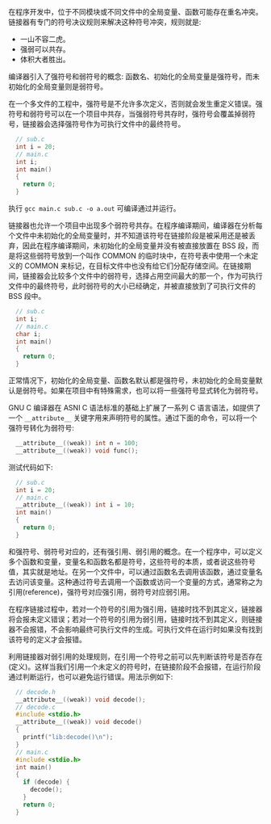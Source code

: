 
在程序开发中，位于不同模块或不同文件中的全局变量、函数可能存在重名冲突。链接器有专门的符号决议规则来解决这种符号冲突，规则就是:
- 一山不容二虎。
- 强弱可以共存。
- 体积大者胜出。

编译器引入了强符号和弱符号的概念: 函数名、初始化的全局变量是强符号，而未初始化的全局变量则是弱符号。

在一个多文件的工程中，强符号是不允许多次定义，否则就会发生重定义错误。强符号和弱符号可以在一个项目中共存，当强弱符号共存时，强符号会覆盖掉弱符号，链接器会选择强符号作为可执行文件中的最终符号。
```c
  // sub.c
  int i = 20;
  // main.c
  int i;
  int main()
  {
    return 0;
  }
```
执行 `gcc main.c sub.c -o a.out` 可编译通过并运行。

链接器也允许一个项目中出现多个弱符号共存。在程序编译期间，编译器在分析每个文件中未初始化的全局变量时，并不知道该符号在链接阶段是被采用还是被丢弃，因此在程序编译期间，未初始化的全局变量并没有被直接放置在 BSS 段，而是将这些弱符号放到一个叫作 COMMON 的临时块中，在符号表中使用一个未定义的 COMMON 来标记，在目标文件中也没有给它们分配存储空间。在链接期间，链接器会比较多个文件中的弱符号，选择占用空间最大的那一个，作为可执行文件中的最终符号，此时弱符号的大小已经确定，并被直接放到了可执行文件的 BSS 段中。
```c
  // sub.c
  int i;
  // main.c
  char i;
  int main()
  {
    return 0;
  }
```

正常情况下，初始化的全局变量、函数名默认都是强符号，未初始化的全局变量默认是弱符号。如果在项目中有特殊需求，也可以将一些强符号显式转化为弱符号。

GNU C 编译器在 ASNI C 语法标准的基础上扩展了一系列 C 语言语法，如提供了一个 `__attribute__` 关键字用来声明符号的属性。通过下面的命令，可以将一个强符号转化为弱符号:
```c
  __attribute__((weak)) int n = 100;
  __attribute__((weak)) void func();
```
测试代码如下:
```c
  // sub.c
  int i = 20;
  // main.c
  __attribute__((weak)) int i = 10;
  int main()
  {
    return 0;
  }
```

和强符号、弱符号对应的，还有强引用、弱引用的概念。在一个程序中，可以定义多个函数和变量，变量名和函数名都是符号，这些符号的本质，或者说这些符号值，其实就是地址。在另一个文件中，可以通过函数名去调用该函数，通过变量名去访问该变量。这种通过符号去调用一个函数或访问一个变量的方式，通常称之为引用(reference)，强符号对应强引用，弱符号对应弱引用。

在程序链接过程中，若对一个符号的引用为强引用，链接时找不到其定义，链接器将会报未定义错误；若对一个符号的引用为弱引用，链接时找不到其定义，则链接器不会报错，不会影响最终可执行文件的生成。可执行文件在运行时如果没有找到该符号的定义才会报错。

利用链接器对弱引用的处理规则，在引用一个符号之前可以先判断该符号是否存在(定义)。这样当我们引用一个未定义的符号时，在链接阶段不会报错，在运行阶段通过判断运行，也可以避免运行错误。用法示例如下:
```c
  // decode.h
  __attribute__((weak)) void decode();
  // decode.c
  #include <stdio.h>
  __attribute__((weak)) void decode()
  {
    printf("lib:decode()\n");
  }
  // main.c
  #include <stdio.h>
  int main()
  {
    if (decode) {
      decode();
    }
    return 0;
  }
```
